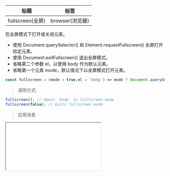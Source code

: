 |  标题   | 标签  |
|  ----  | ----  |
| fullscreen(全屏) | browser(浏览器) |

在全屏模式下打开或关闭元素。

* 使用 Document.querySelector() 和 Element.requestFullscreen() 全屏打开给定元素。
* 使用 Document.exitFullscreen() 退出全屏模式。
* 省略第二个参数 el，以使用 body 作为默认元素。
* 省略第一个元素 mode，默认情况下以全屏模式打开元素。

```js
const fullscreen = (mode = true,el = 'body') => mode ? document.querySelector(el).requestFullscreen() : document.exitFullscreen();
```

> 调用方式:

```js
fullscreen(); // Opens `body` in fullscreen mode
fullscreen(false); // Exits fullscreen mode
```

> 应用场景

<iframe src="codes/javascript/html/fullscreen.html"></iframe>


